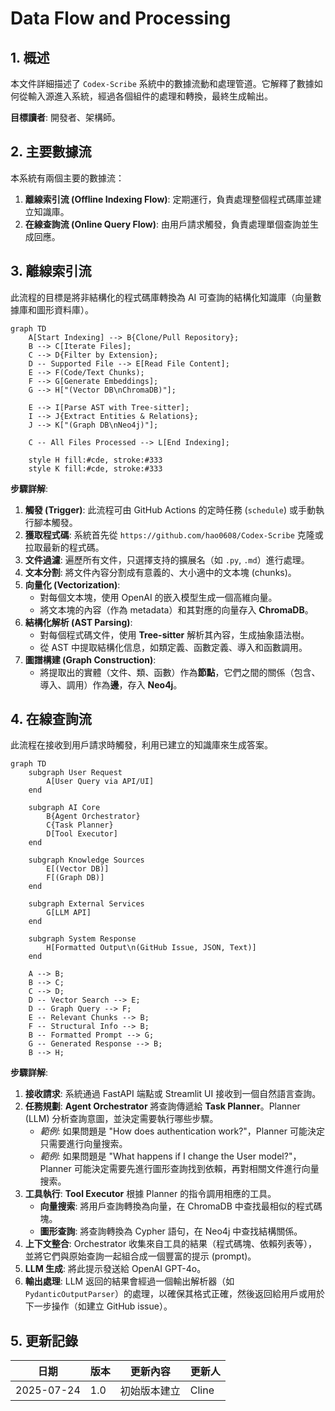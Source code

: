 # Data Flow and Processing

## 1. 概述

本文件詳細描述了 `Codex-Scribe` 系統中的數據流動和處理管道。它解釋了數據如何從輸入源進入系統，經過各個組件的處理和轉換，最終生成輸出。

**目標讀者**: 開發者、架構師。

## 2. 主要數據流

本系統有兩個主要的數據流：

1.  **離線索引流 (Offline Indexing Flow)**: 定期運行，負責處理整個程式碼庫並建立知識庫。
2.  **在線查詢流 (Online Query Flow)**: 由用戶請求觸發，負責處理單個查詢並生成回應。

## 3. 離線索引流

此流程的目標是將非結構化的程式碼庫轉換為 AI 可查詢的結構化知識庫（向量數據庫和圖形資料庫）。

```mermaid
graph TD
    A[Start Indexing] --> B{Clone/Pull Repository};
    B --> C[Iterate Files];
    C --> D{Filter by Extension};
    D -- Supported File --> E[Read File Content];
    E --> F(Code/Text Chunks);
    F --> G[Generate Embeddings];
    G --> H["(Vector DB\nChromaDB)"];

    E --> I[Parse AST with Tree-sitter];
    I --> J{Extract Entities & Relations};
    J --> K["(Graph DB\nNeo4j)"];
    
    C -- All Files Processed --> L[End Indexing];

    style H fill:#cde, stroke:#333
    style K fill:#cde, stroke:#333
```

**步驟詳解**:

1.  **觸發 (Trigger)**: 此流程可由 GitHub Actions 的定時任務 (`schedule`) 或手動執行腳本觸發。
2.  **獲取程式碼**: 系統首先從 `https://github.com/hao0608/Codex-Scribe` 克隆或拉取最新的程式碼。
3.  **文件過濾**: 遍歷所有文件，只選擇支持的擴展名（如 `.py`, `.md`）進行處理。
4.  **文本分割**: 將文件內容分割成有意義的、大小適中的文本塊 (chunks)。
5.  **向量化 (Vectorization)**:
    - 對每個文本塊，使用 OpenAI 的嵌入模型生成一個高維向量。
    - 將文本塊的內容（作為 metadata）和其對應的向量存入 **ChromaDB**。
6.  **結構化解析 (AST Parsing)**:
    - 對每個程式碼文件，使用 **Tree-sitter** 解析其內容，生成抽象語法樹。
    - 從 AST 中提取結構化信息，如類定義、函數定義、導入和函數調用。
7.  **圖譜構建 (Graph Construction)**:
    - 將提取出的實體（文件、類、函數）作為**節點**，它們之間的關係（包含、導入、調用）作為**邊**，存入 **Neo4j**。

## 4. 在線查詢流

此流程在接收到用戶請求時觸發，利用已建立的知識庫來生成答案。

```mermaid
graph TD
    subgraph User Request
        A[User Query via API/UI]
    end

    subgraph AI Core
        B{Agent Orchestrator}
        C{Task Planner}
        D[Tool Executor]
    end

    subgraph Knowledge Sources
        E[(Vector DB)]
        F[(Graph DB)]
    end
    
    subgraph External Services
        G[LLM API]
    end

    subgraph System Response
        H[Formatted Output\n(GitHub Issue, JSON, Text)]
    end

    A --> B;
    B --> C;
    C --> D;
    D -- Vector Search --> E;
    D -- Graph Query --> F;
    E -- Relevant Chunks --> B;
    F -- Structural Info --> B;
    B -- Formatted Prompt --> G;
    G -- Generated Response --> B;
    B --> H;
```

**步驟詳解**:

1.  **接收請求**: 系統通過 FastAPI 端點或 Streamlit UI 接收到一個自然語言查詢。
2.  **任務規劃**: **Agent Orchestrator** 將查詢傳遞給 **Task Planner**。Planner (LLM) 分析查詢意圖，並決定需要執行哪些步驟。
    - *範例*: 如果問題是 "How does authentication work?"，Planner 可能決定只需要進行向量搜索。
    - *範例*: 如果問題是 "What happens if I change the User model?"，Planner 可能決定需要先進行圖形查詢找到依賴，再對相關文件進行向量搜索。
3.  **工具執行**: **Tool Executor** 根據 Planner 的指令調用相應的工具。
    - **向量搜索**: 將用戶查詢轉換為向量，在 ChromaDB 中查找最相似的程式碼塊。
    - **圖形查詢**: 將查詢轉換為 Cypher 語句，在 Neo4j 中查找結構關係。
4.  **上下文整合**: Orchestrator 收集來自工具的結果（程式碼塊、依賴列表等），並將它們與原始查詢一起組合成一個豐富的提示 (prompt)。
5.  **LLM 生成**: 將此提示發送給 OpenAI GPT-4o。
6.  **輸出處理**: LLM 返回的結果會經過一個輸出解析器（如 `PydanticOutputParser`）的處理，以確保其格式正確，然後返回給用戶或用於下一步操作（如建立 GitHub issue）。

## 5. 更新記錄

| 日期       | 版本 | 更新內容           | 更新人 |
|------------|------|--------------------|--------|
| 2025-07-24 | 1.0  | 初始版本建立       | Cline  |

